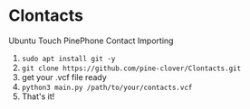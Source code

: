 # Clontacts
Ubuntu Touch PinePhone Contact Importing

1. ```sudo apt install git -y```
2. ```git clone https://github.com/pine-clover/Clontacts.git```
3. get your .vcf file ready
4. ```python3 main.py /path/to/your/contacts.vcf```
5. That's it!
